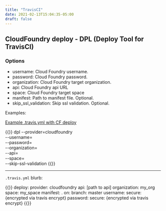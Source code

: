 ```yaml
---
title: "TravisCI"
date: 2021-02-13T15:04:35-05:00
draft: false
---
```


## CloudFoundry deploy - DPL (Deploy Tool for TravisCI)

### Options

- username: Cloud Foundry username.
- password: Cloud Foundry password.
- organization: Cloud Foundry target organization.
- api: Cloud Foundry api URL
- space: Cloud Foundry target space
- manifest: Path to manifest file. Optional.
- skip_ssl_validation: Skip ssl validation. Optional.

Examples:

<i class="fab fa-github"></i> [Example .travis.yml with CF deploy](https://github.com/ddubson/wild-monitor/blob/master/.travis.yml)

{{<highlight bash>}}
dpl --provider=cloudfoundry \
    --username=<username> \
    --password=<password> \
    --organization=<organization> \
    --api=<api> \
    --space=<space> \
    --skip-ssl-validation
{{</highlight>}}

---

`.travis.yml` blurb:

{{<highlight yaml>}}
deploy:
  provider: cloudfoundry
  api: [path to api]
  organization: my_org
  space: my_space
  manifest: .
  on:
    branch: master
  username:
    secure: {encrypted via travis encrypt}
  password:
    secure: {encrypted via travis encrypt}
{{</highlight>}}

